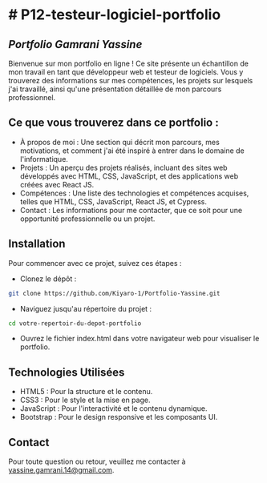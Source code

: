 # # P12-testeur-logiciel-portfolio

## _Portfolio Gamrani Yassine_

Bienvenue sur mon portfolio en ligne ! Ce site présente un échantillon de mon travail en tant que développeur web et testeur de logiciels. Vous y trouverez des informations sur mes compétences, les projets sur lesquels j'ai travaillé, ainsi qu'une présentation détaillée de mon parcours professionnel.

## Ce que vous trouverez dans ce portfolio :

- À propos de moi : Une section qui décrit mon parcours, mes motivations, et comment j'ai été inspiré à entrer dans le domaine de l'informatique.
- Projets : Un aperçu des projets réalisés, incluant des sites web développés avec HTML, CSS, JavaScript, et des applications web créées avec React JS.
- Compétences : Une liste des technologies et compétences acquises, telles que HTML, CSS, JavaScript, React JS, et Cypress.
- Contact : Les informations pour me contacter, que ce soit pour une opportunité professionnelle ou un projet.

## Installation

Pour commencer avec ce projet, suivez ces étapes :

- Clonez le dépôt :

```sh
git clone https://github.com/Kiyaro-1/Portfolio-Yassine.git
```

- Naviguez jusqu'au répertoire du projet :

```sh
cd votre-repertoir-du-depot-portfolio
```

- Ouvrez le fichier index.html dans votre navigateur web pour visualiser le portfolio.

## Technologies Utilisées

- HTML5 : Pour la structure et le contenu.
- CSS3 : Pour le style et la mise en page.
- JavaScript : Pour l'interactivité et le contenu dynamique.
- Bootstrap : Pour le design responsive et les composants UI.

## Contact

Pour toute question ou retour, veuillez me contacter à yassine.gamrani.14@gmail.com.
